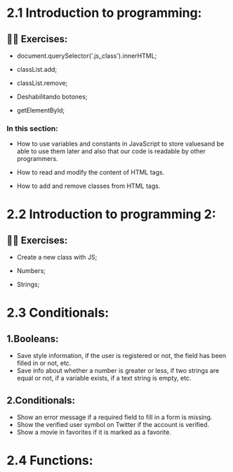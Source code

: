 # 2.1 Introduction to programming:

## 👨‍💻 Exercises:

- document.querySelector('.js_class').innerHTML;

- classList.add;

- classList.remove;

- Deshabilitando botones;

- getElementById;

### In this section:

- How to use variables and constants in JavaScript to store values ​​and be able to use them later and also that our code is readable by other programmers.

- How to read and modify the content of HTML tags.
- How to add and remove classes from HTML tags.

# 2.2 Introduction to programming 2:

## 👨‍💻 Exercises:

- Create a new class with JS;

- Numbers;

- Strings;

# 2.3 Conditionals:

## 1.Booleans:

- Save style information, if the user is registered or not, the field has been filled in or not, etc.
- Save info about whether a number is greater or less, if two strings are equal or not, if a variable exists, if a text string is empty, etc.

## 2.Conditionals:

- Show an error message if a required field to fill in a form is missing.
- Show the verified user symbol on Twitter if the account is verified.
- Show a movie in favorites if it is marked as a favorite.

# 2.4 Functions:

